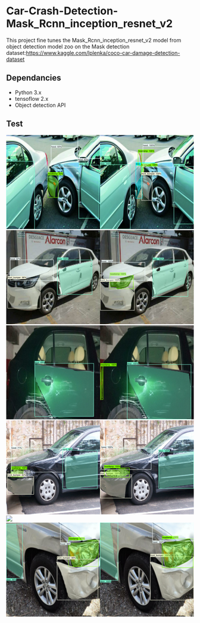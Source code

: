 # Car-Crash-Detection-Mask_Rcnn_inception_resnet_v2
This project fine tunes the Mask_Rcnn_inception_resnet_v2 model from object detection model zoo on the Mask detection dataset:https://www.kaggle.com/lplenka/coco-car-damage-detection-dataset

## Dependancies
 - Python 3.x
 - tensoflow 2.x
 - Object detection API 
 
## Test
![](test/individualImage.png)
![](test/individualImage1.png)
![](test/individualImage2.png)
![](test/individualImage3.png)
![](test/individualImage4.png)
![](test/individualImage5.png)

